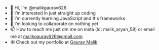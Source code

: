 - 👋 Hi, I’m @malikgaurav626
- 👀 I’m interested in just straight up coding
- 🌱 I’m currently learning JavaScript and It's frameworks
- 💞️ I’m looking to collaborate on nothing yet
- 📫 How to reach me just dm me on insta (id: malik_aryan_58) or email me at malikgaurav626@gmail.com
- 🕸️ Check out my portfolio at [Gaurav Malik](https://malikgaurav626.netlify.app)
<!---
malikgaurav626/malikgaurav626 is a ✨ special ✨ repository because its `README.md` (this file) appears on your GitHub profile.
You can click the Preview link to take a look at your changes.
--->
